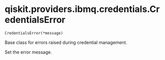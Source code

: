 # qiskit.providers.ibmq.credentials.CredentialsError



`CredentialsError(*message)`

Base class for errors raised during credential management.

Set the error message.
